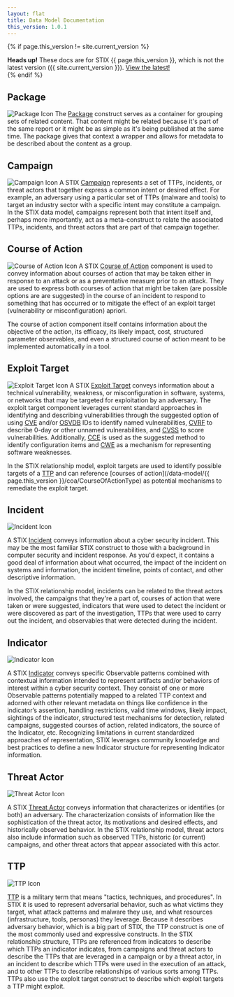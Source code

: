 ```yaml
---
layout: flat
title: Data Model Documentation
this_version: 1.0.1
---
```


<link href="/css/data_model.css" rel="stylesheet"/>

{% if page.this_version != site.current_version %}
<div class="alert alert-danger bs-alert-old-docs">
  <strong>Heads up!</strong> These docs are for STIX {{ page.this_version }}, which is not the latest version ({{ site.current_version }}). <a href="/data-model/{{ site.current_version }}">View the latest!</a>
</div>
{% endif %}

## Package
<section class="data-model-section">
<img src="/images/Package.png" class="component-img" alt="Package Icon" />
The <a href="/data-model/{{page.this_version}}/stix/STIXType">Package</a> construct serves as a container for grouping sets of related content. That content might be related because it's part of the same report or it might be as simple as it's being published at the same time. The package gives that context a wrapper and allows for metadata to be described about the content as a group.
</section>

## Campaign
<section class="data-model-section">
<img src="/images/Campaign.png" class="component-img" alt="Campaign Icon" />
A STIX <a href="/data-model/{{page.this_version}}/campaign/CampaignType">Campaign</a> represents a set of TTPs, incidents, or threat actors that together express a common intent or desired effect. For example, an adversary using a particular set of TTPs (malware and tools) to target an industry sector with a specific intent may constitute a campaign. In the STIX data model, campaigns represent both that intent itself and, perhaps more importantly, act as a meta-construct to relate the associated TTPs, incidents, and threat actors that are part of that campaign together.
</section>

## Course of Action
<section class="data-model-section">
<img src="/images/Course of Action.png" class="component-img" alt="Course of Action Icon" />
A STIX <a href="/data-model/{{page.this_version}}/coa/CourseOfActionType">Course of Action</a> component is used to convey information about courses of action that may be taken either in response to an attack or as a preventative measure prior to an attack. They are used to express both courses of action that might be taken (are possible options are are suggested) in the course of an incident to respond to something that has occurred or to mitigate the effect of an exploit target (vulnerability or misconfiguration) apriori.

The course of action component itself contains information about the objective of the action, its efficacy, its likely impact, cost, structured parameter observables, and even a structured course of action meant to be implemented automatically in a tool.
</section>


## Exploit Target
<section class="data-model-section">
<img src="/images/Exploit Target.png" class="component-img" alt="Exploit Target Icon" />
A STIX <a href="/data-model/{{page.this_version}}/et/ExploitTargetType">Exploit Target</a> conveys information about a technical vulnerability, weakness, or misconfiguration in software, systems, or networks that may be targeted for exploitation by an adversary. The exploit target component leverages current standard approaches in identifying and describing vulnerabilities through the suggested option of using <a href="http://cve.mitre.org">CVE</a> and/or <a href="http://osvdb.org">OSVDB</a> IDs to identify named vulnerabilities, <a href="http://icasi.org/cvrf-1.1">CVRF</a> to describe 0-day or other unnamed vulnerabilities, and <a href="http://www.first.org/cvss‎">CVSS</a> to score vulnerabilities. Additionally, <a href="http://cce.mitre.org">CCE</a> is used as the suggested method to identify configuration items and <a href="http://cwe.mitre.org">CWE</a> as a mechanism for representing software weaknesses.

In the STIX relationship model, exploit targets are used to identify possible targets of a <a href="/data-model/{{page.this_version}}/ttp/TTPType">TTP</a> and can reference [courses of action](/data-model/{{ page.this_version }}/coa/CourseOfActionType) as potential mechanisms to remediate the exploit target.
</section>


## Incident
<section class="data-model-section">
<img src="/images/Incident.png" class="component-img" alt="Incident Icon" />

A STIX <a href="/data-model/{{page.this_version}}/incident/IncidentType">Incident</a> conveys information about a cyber security incident. This may be the most familiar STIX construct to those with a background in computer security and incident response. As you'd expect, it contains a good deal of information about what occurred, the impact of the incident on systems and information, the incident timeline, points of contact, and other descriptive information.

In the STIX relationship model, incidents can be related to the threat actors involved, the campaigns that they're a part of, courses of action that were taken or were suggested, indicators that were used to detect the incident or were discovered as part of the investigation, TTPs that were used to carry out the incident, and observables that were detected during the incident.
</section>


## Indicator
<section class="data-model-section">
<img src="/images/Indicator.png" class="component-img" alt="Indicator Icon" />

A STIX <a href="/data-model/{{page.this_version}}/indicator/IndicatorType">Indicator</a> conveys specific Observable patterns combined with contextual information intended to represent artifacts and/or behaviors of interest within a cyber security context. They consist of one or more Observable patterns potentially mapped to a related TTP context and adorned with other relevant metadata on things like confidence in the indicator’s assertion, handling restrictions, valid time windows, likely impact, sightings of the indicator, structured test mechanisms for detection, related campaigns, suggested courses of action, related indicators, the source of the Indicator, etc. Recognizing limitations in current standardized approaches of representation, STIX leverages community knowledge and best practices to define a new Indicator structure for representing Indicator information.
</section>



## Threat Actor
<section class="data-model-section">
<img src="/images/Threat Actor.png" class="component-img" alt="Threat Actor Icon" />

A STIX <a href="/data-model/{{page.this_version}}/ta/ThreatActorType">Threat Actor</a> conveys information that characterizes or identifies (or both) an adversary. The characterization consists of information like the sophistication of the threat actor, its motivations and desired effects, and historically observed behavior. In the STIX relationship model, threat actors also include information such as observed TTPs, historic (or current) campaigns, and other threat actors that appear associated with this actor.
</section>


## TTP
<section class="data-model-section">
<img src="/images/TTP.png" class="component-img" alt="TTP Icon" />

<a href="/data-model/{{page.this_version}}/ttp/TTPType">TTP</a> is a military term that means "tactics, techniques, and procedures". In STIX it is used to represent adversarial behavior, such as what victims they target, what attack patterns and malware they use, and what resources (infrastructure, tools, personas) they leverage. Because it describes adversary behavior, which is a big part of STIX, the TTP construct is one of the most commonly used and expressive constructs. In the STIX relationship structure, TTPs are referenced from indicators to describe which TTPs an indicator indicates, from campaigns and threat actors to describe the TTPs that are leveraged in a campaign or by a threat actor, in an incident to describe which TTPs were used in the execution of an attack, and to other TTPs to describe relationships of various sorts among TTPs. TTPs also use the exploit target construct to describe which exploit targets a TTP might exploit.
</section>
